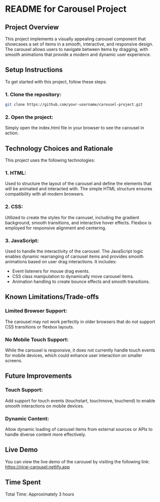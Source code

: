 # README for Carousel Project
## Project Overview
This project implements a visually appealing carousel component that showcases a set of items in a smooth, interactive, and responsive design. The carousel allows users to navigate between items by dragging, with smooth animations that provide a modern and dynamic user experience.


## Setup Instructions
To get started with this project, follow these steps:

### 1. Clone the repository:
```bash
git clone https://github.com/your-username/carousel-project.git
```

### 2. Open the project:
Simply open the index.html file in your browser to see the carousel in action.


## Technology Choices and Rationale
This project uses the following technologies:

### 1. HTML:
  Used to structure the layout of the carousel and define the elements that will be animated and interacted with. The simple HTML structure ensures compatibility with all modern browsers.
### 2. CSS:
  Utilized to create the styles for the carousel, including the gradient background, smooth transitions, and interactive hover effects. Flexbox is employed for responsive alignment and centering.
### 3. JavaScript:
  Used to handle the interactivity of the carousel. The JavaScript logic enables dynamic rearranging of carousel items and provides smooth animations based on user drag interactions. It includes:
  * Event listeners for mouse drag events.
  * CSS class manipulation to dynamically move carousel items.
  * Animation handling to create bounce effects and smooth transitions.

## Known Limitations/Trade-offs

### Limited Browser Support: 
The carousel may not work perfectly in older browsers that do not support CSS transitions or flexbox layouts.

### No Mobile Touch Support:
While the carousel is responsive, it does not currently handle touch events for mobile devices, which could enhance user interaction on smaller screens.

## Future Improvements

### Touch Support: 
Add support for touch events (touchstart, touchmove, touchend) to enable smooth interactions on mobile devices.
### Dynamic Content: 
Allow dynamic loading of carousel items from external sources or APIs to handle diverse content more effectively.
## Live Demo
You can view the live demo of the carousel by visiting the following link: https://niraj-carousel.netlify.app

## Time Spent
Total Time: Approximately 3 hours



